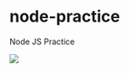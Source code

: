 # node-practice
Node JS Practice

<img src="https://static.scarf53.sh/a.png?x-pxid=05403ead-7d9d-40a9-81dd-7cd8ec76e052" />
